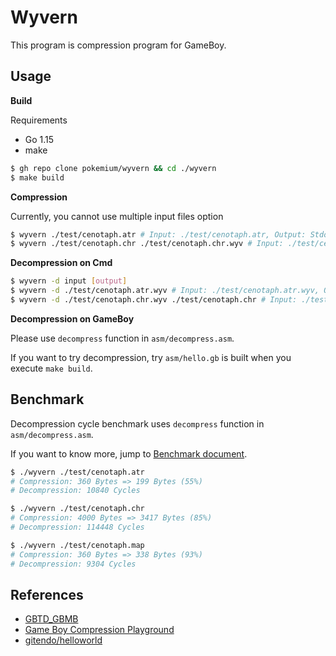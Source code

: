 # Wyvern

This program is compression program for GameBoy.

## Usage

**Build**

Requirements

- Go 1.15
- make

```sh
$ gh repo clone pokemium/wyvern && cd ./wyvern
$ make build
```

**Compression**

Currently, you cannot use multiple input files option 

```sh
$ wyvern ./test/cenotaph.atr # Input: ./test/cenotaph.atr, Output: Stdout
$ wyvern ./test/cenotaph.chr ./test/cenotaph.chr.wyv # Input: ./test/cenotaph.atr, Output: ./test/cenotaph.chr.wyv
```

**Decompression on Cmd**

```sh
$ wyvern -d input [output]  
$ wyvern -d ./test/cenotaph.atr.wyv # Input: ./test/cenotaph.atr.wyv, Output: Stdout
$ wyvern -d ./test/cenotaph.chr.wyv ./test/cenotaph.chr # Input: ./test/cenotaph.chr.wyv, Output: ./test/cenotaph.chr                   
```

**Decompression on GameBoy**

Please use `decompress` function in `asm/decompress.asm`.

If you want to try decompression, try `asm/hello.gb` is built when you execute `make build`.

## Benchmark

Decompression cycle benchmark uses `decompress` function in `asm/decompress.asm`.

If you want to know more, jump to [Benchmark document](./benchmark.md).

```sh
$ ./wyvern ./test/cenotaph.atr
# Compression: 360 Bytes => 199 Bytes (55%)
# Decompression: 10840 Cycles

$ ./wyvern ./test/cenotaph.chr
# Compression: 4000 Bytes => 3417 Bytes (85%)
# Decompression: 114448 Cycles

$ ./wyvern ./test/cenotaph.map
# Compression: 360 Bytes => 338 Bytes (93%)
# Decompression: 9304 Cycles
```

## References

- [GBTD_GBMB](https://github.com/untoxa/GBTD_GBMB)
- [Game Boy Compression Playground](https://gitendo.github.io/gbcp/)
- [gitendo/helloworld](https://github.com/gitendo/helloworld)
